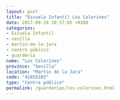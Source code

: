 ```yaml
---
layout: post
title: "Escuela Infantil Los Colorines"
date: 2017-09-20 20:57:05 +0200
categories:
- Escuela Infantil
- sevilla
- martin-de-la-jara
- Centro público
- guarderia
name: "Los Colorines"
province: "Sevilla"
location: "Martin de la Jara"
code: "41016103"
type: "Centro público"
permalink: /guarderias/los-colorines.html
---
```

